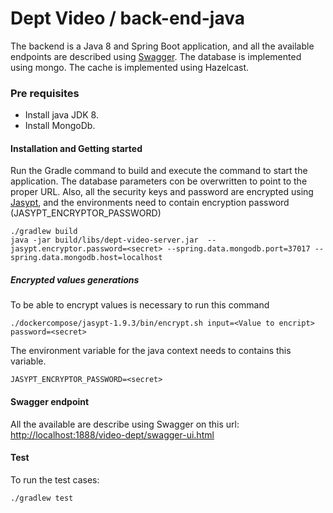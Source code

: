 # Dept Video / back-end-java
The backend is a Java 8 and Spring Boot application, and all the available endpoints are described using [Swagger](https://swagger.io/).
The database is implemented using mongo. 
The cache is implemented using Hazelcast.

### Pre requisites ###
- Install java JDK 8.
- Install MongoDb.

#### Installation and Getting started
Run the Gradle command to build and execute the command to start the application.
The database parameters con be overwritten to point to the proper URL.
Also, all the security keys and password are encrypted using [Jasypt](http://www.jasypt.org/), and the environments need to contain encryption password (JASYPT_ENCRYPTOR_PASSWORD)

```
./gradlew build
java -jar build/libs/dept-video-server.jar  --jasypt.encryptor.password=<secret> --spring.data.mongodb.port=37017 --spring.data.mongodb.host=localhost
```

##### Encrypted values generations
To be able to encrypt values is necessary to run this command
```
./dockercompose/jasypt-1.9.3/bin/encrypt.sh input=<Value to encript> password=<secret>
```

The environment variable for the java context needs to contains this variable.
```
JASYPT_ENCRYPTOR_PASSWORD=<secret>
```


#### Swagger endpoint
All the available are describe using Swagger on this url:
[http://localhost:1888/video-dept/swagger-ui.html](http://localhost:1888/video-dept/swagger-ui.html)


#### Test
To run the test cases:
```
./gradlew test
```